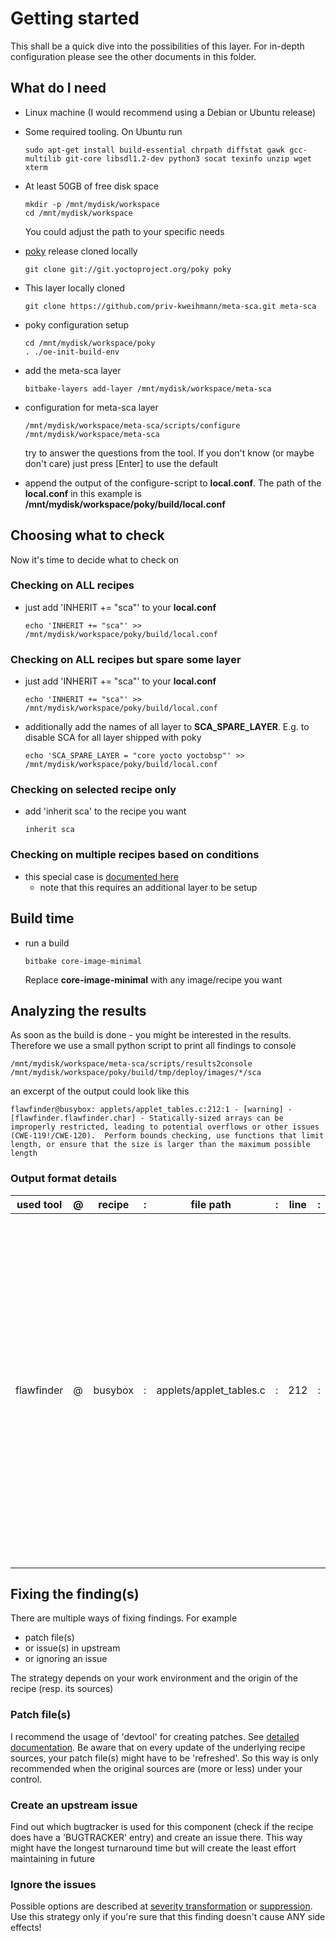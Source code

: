 # Getting started

This shall be a quick dive into the possibilities of this layer.
For in-depth configuration please see the other documents in this folder.

## What do I need

* Linux machine (I would recommend using a Debian or Ubuntu release)
* Some required tooling.
  On Ubuntu run

    ```shell
    sudo apt-get install build-essential chrpath diffstat gawk gcc-multilib git-core libsdl1.2-dev python3 socat texinfo unzip wget xterm
    ```

* At least 50GB of free disk space

    ```shell
    mkdir -p /mnt/mydisk/workspace
    cd /mnt/mydisk/workspace
    ```

    You could adjust the path to your specific needs

* [poky](https://git.yoctoproject.org/cgit/cgit.cgi/poky/) release cloned locally

    ```shell
    git clone git://git.yoctoproject.org/poky poky
    ```

* This layer locally cloned

    ```shell
    git clone https://github.com/priv-kweihmann/meta-sca.git meta-sca
    ```

* poky configuration setup

    ```shell
    cd /mnt/mydisk/workspace/poky
    . ./oe-init-build-env
    ```

* add the meta-sca layer

    ```shell
    bitbake-layers add-layer /mnt/mydisk/workspace/meta-sca
    ```

* configuration for meta-sca layer

    ```shell
    /mnt/mydisk/workspace/meta-sca/scripts/configure /mnt/mydisk/workspace/meta-sca
    ```

    try to answer the questions from the tool. If you don't know (or maybe don't care) just press [Enter] to use the default

* append the output of the configure-script to __local.conf__. The path of the __local.conf__ in this example is **/mnt/mydisk/workspace/poky/build/local.conf**

## Choosing what to check

Now it's time to decide what to check on

### Checking on ALL recipes

* just add 'INHERIT += "sca"' to your __local.conf__

    ```shell
    echo 'INHERIT += "sca"' >> /mnt/mydisk/workspace/poky/build/local.conf
    ```

### Checking on ALL recipes but spare some layer

* just add 'INHERIT += "sca"' to your __local.conf__

    ```shell
    echo 'INHERIT += "sca"' >> /mnt/mydisk/workspace/poky/build/local.conf
    ```

* additionally add the names of all layer to **SCA_SPARE_LAYER**.
  E.g. to disable SCA for all layer shipped with poky

    ```shell
    echo 'SCA_SPARE_LAYER = "core yocto yoctobsp"' >> /mnt/mydisk/workspace/poky/build/local.conf
    ```

### Checking on selected recipe only

* add 'inherit sca' to the recipe you want

    ```bitbake
    inherit sca
    ```

### Checking on multiple recipes based on conditions

* this special case is [documented here](https://github.com/priv-kweihmann/meta-buildutils#auto-inherit)
  * note that this requires an additional layer to be setup

## Build time

* run a build

    ```shell
    bitbake core-image-minimal
    ```

    Replace __core-image-minimal__ with any image/recipe you want

## Analyzing the results

As soon as the build is done - you might be interested in the results.
Therefore we use a small python script to print all findings to console

```shell
/mnt/mydisk/workspace/meta-sca/scripts/results2console /mnt/mydisk/workspace/poky/build/tmp/deploy/images/*/sca
```

an excerpt of the output could look like this

```shell
flawfinder@busybox: applets/applet_tables.c:212:1 - [warning] - [flawfinder.flawfinder.char] - Statically-sized arrays can be improperly restricted, leading to potential overflows or other issues (CWE-119!/CWE-120).  Perform bounds checking, use functions that limit length, or ensure that the size is larger than the maximum possible length
```

### Output format details

| used tool  | @ | recipe  | : | file path               | : | line | : | column | - | severity  | - | error ID                     | - |                                                                                                                                                                                                                                                 message |
|------------|---|---------|---|-------------------------|---|------|---|--------|---|-----------|---|------------------------------|---|---------------------------------------------------------------------------------------------------------------------------------------------------------------------------------------------------------------------------------------------------------|
| flawfinder | @ | busybox | : | applets/applet_tables.c | : | 212  | : | 1      | - | [warning] | - | [flawfinder.flawfinder.char] | - | Statically-sized arrays can be improperly restricted, leading to potential overflows or other issues (CWE-119!/CWE-120).  Perform bounds checking, use functions that limit length, or ensure that the size is larger than the maximum possible length. |

## Fixing the finding(s)

There are multiple ways of fixing findings. For example

* patch file(s)
* or issue(s) in upstream
* or ignoring an issue

The strategy depends on your work environment and the origin of the recipe (resp. its sources)

### Patch file(s)

I recommend the usage of 'devtool' for creating patches. See [detailed documentation](https://wiki.yoctoproject.org/wiki/TipsAndTricks/Patching_the_source_for_a_recipe).
Be aware that on every update of the underlying recipe sources, your patch file(s) might have to be 'refreshed'.
So this way is only recommended when the original sources are (more or less) under your control.

### Create an upstream issue

Find out which bugtracker is used for this component (check if the recipe does have a 'BUGTRACKER' entry) and create an issue there.
This way might have the longest turnaround time but will create the least effort maintaining in future

### Ignore the issues

Possible options are described at [severity transformation](conf/sevtransform.md) or [suppression](conf/suppression.md).
Use this strategy only if you're sure that this finding doesn't cause ANY side effects!
